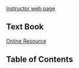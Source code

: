 [Instructor web page](https://web.eecs.utk.edu/~mlangsto/courses/cs581/)
## Text Book

[Online Resource ](https://github.com/Maria4lexzy/LeetCodeTraining/blob/main/Introduction.to.Algorithms.4th.Leiserson.Stein.Rivest.Cormen.MIT.Press.9780262046305.EBooksWorld.ir.pdf)



## Table of Contents
